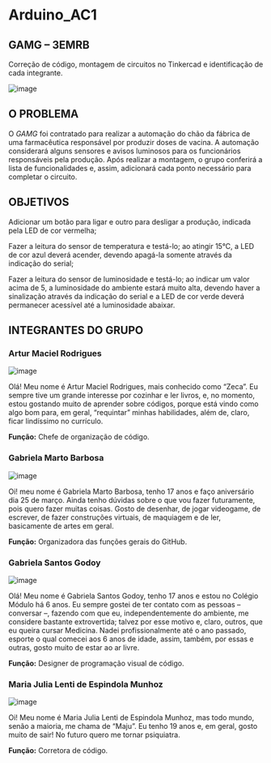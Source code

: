 # Arduino_AC1

## GAMG – 3EMRB

Correção de código, montagem de circuitos no Tinkercad e identificação de cada integrante. 

![image](https://user-images.githubusercontent.com/80834796/112986389-cfc5af00-9137-11eb-9939-c07edbb28bfc.png)

## O PROBLEMA

O *GAMG* foi contratado para realizar a automação do chão da fábrica de uma farmacêutica responsável por produzir doses de vacina. A automação considerará alguns sensores e avisos luminosos para os funcionários responsáveis pela produção.
Após realizar a montagem, o grupo conferirá a lista de funcionalidades e, assim, adicionará cada ponto necessário para completar o circuito.

## OBJETIVOS

Adicionar um botão para ligar e outro para desligar a produção, indicada pela LED de cor vermelha;

Fazer a leitura do sensor de temperatura e testá-lo; ao atingir 15°C, a LED de cor azul deverá acender, devendo apagá-la somente através da indicação do serial;

Fazer a leitura do sensor de luminosidade e testá-lo; ao indicar um valor acima de 5, a luminosidade do ambiente estará muito alta, devendo haver a sinalização através da indicação do serial e a LED de cor verde deverá permanecer acessível até a luminosidade abaixar.

## INTEGRANTES DO GRUPO

### Artur Maciel Rodrigues

![image](https://user-images.githubusercontent.com/80834796/112986659-2632ed80-9138-11eb-8c85-cec21781740e.png)

Olá! Meu nome é Artur Maciel Rodrigues, mais conhecido como “Zeca”. Eu sempre tive um grande interesse por cozinhar e ler livros, e, no momento, estou gostando muito de aprender sobre códigos, porque está vindo como algo bom para, em geral, “requintar” minhas habilidades, além de, claro, ficar lindíssimo no currículo.

**Função:** Chefe de organização de código.

### Gabriela Marto Barbosa

![image](https://user-images.githubusercontent.com/80834796/112989609-795a6f80-913b-11eb-8681-40b64430d74b.png)

Oi! meu nome é Gabriela Marto Barbosa, tenho 17 anos e faço aniversário dia 25 de março. Ainda tenho dúvidas sobre o que vou fazer futuramente, pois quero fazer muitas coisas. Gosto de desenhar, de jogar videogame, de escrever, de fazer construções virtuais, de maquiagem e de ler, basicamente de artes em geral.

**Função:** Organizadora das funções gerais do GitHub.

### Gabriela Santos Godoy

![image](https://user-images.githubusercontent.com/80834796/112989873-c3dbec00-913b-11eb-9081-7340439cdfa3.png)

Olá! Meu nome é Gabriela Santos Godoy, tenho 17 anos e estou no Colégio Módulo há 6 anos. Eu sempre gostei de ter contato com as pessoas – conversar –, fazendo com que eu, independentemente do ambiente, me considere bastante extrovertida; talvez por esse motivo e, claro, outros, que eu queira cursar Medicina. Nadei profissionalmente até o ano passado, esporte o qual comecei aos 6 anos de idade, assim, também, por essas e outras, gosto muito de estar ao ar livre.

**Função:** Designer de programação visual de código.

### Maria Julia Lenti de Espindola Munhoz

![image](https://user-images.githubusercontent.com/80834796/112989992-eec64000-913b-11eb-8ca6-f91e1af99b68.png)

Oi! Meu nome é Maria Julia Lenti de Espindola Munhoz, mas todo mundo, senão a maioria, me chama de “Maju”. Eu tenho 19 anos e, em geral, gosto muito de sair! No futuro quero me tornar psiquiatra.

**Função:** Corretora de código.
